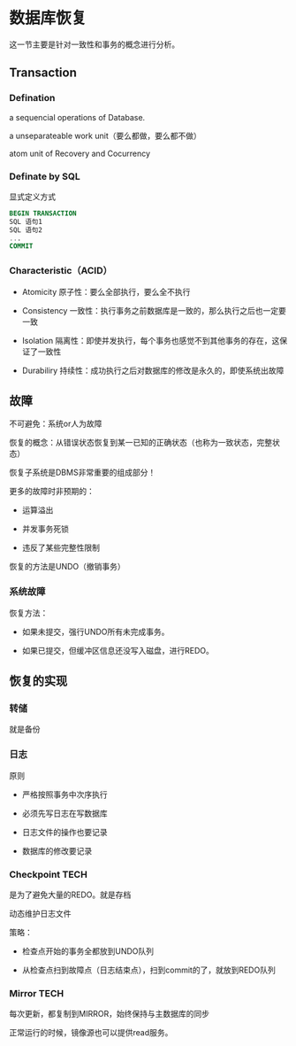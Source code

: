# 数据库恢复

这一节主要是针对一致性和事务的概念进行分析。

## Transaction

### Defination

a sequencial operations of Database.  

a unseparateable work unit（要么都做，要么都不做）

atom unit of Recovery and Cocurrency

### Definate by SQL

显式定义方式

```sql
BEGIN TRANSACTION
SQL 语句1
SQL 语句2
...
COMMIT
```

### Characteristic（ACID）

+ Atomicity 原子性：要么全部执行，要么全不执行

+ Consistency 一致性：执行事务之前数据库是一致的，那么执行之后也一定要一致

+ Isolation 隔离性：即使并发执行，每个事务也感觉不到其他事务的存在，这保证了一致性

+ Durabiliry 持续性：成功执行之后对数据库的修改是永久的，即使系统出故障

## 故障

不可避免：系统or人为故障  

恢复的概念：从错误状态恢复到某一已知的正确状态（也称为一致状态，完整状态）  

恢复子系统是DBMS非常重要的组成部分！

更多的故障时非预期的：

+ 运算溢出

+ 并发事务死锁

+ 违反了某些完整性限制

恢复的方法是UNDO（撤销事务）

### 系统故障

恢复方法：

+ 如果未提交，强行UNDO所有未完成事务。

+ 如果已提交，但缓冲区信息还没写入磁盘，进行REDO。

## 恢复的实现

### 转储

就是备份

### 日志

原则

+ 严格按照事务中次序执行

+ 必须先写日志在写数据库

+ 日志文件的操作也要记录

+ 数据库的修改要记录

### Checkpoint TECH

是为了避免大量的REDO。就是存档  

动态维护日志文件

策略：

+ 检查点开始的事务全都放到UNDO队列

+ 从检查点扫到故障点（日志结束点），扫到commit的了，就放到REDO队列

### Mirror TECH

每次更新，都复制到MIRROR，始终保持与主数据库的同步

正常运行的时候，镜像源也可以提供read服务。
